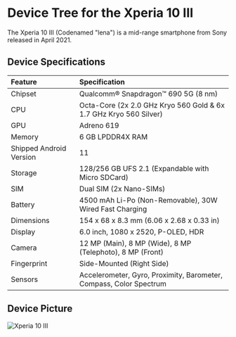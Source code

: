 # Device Tree for the Xperia 10 III

The Xperia 10 III (Codenamed "lena") is a mid-range smartphone from Sony released in April 2021.

## Device Specifications

| Feature                 | Specification                                                                       |
| :---------------------- | :-----------------------------------------------------------------------------------|
| Chipset                 | Qualcomm® Snapdragon™ 690 5G (8 nm)                                                 |
| CPU                     | Octa-Core (2x 2.0 GHz Kryo 560 Gold & 6x 1.7 GHz Kryo 560 Silver)                   |
| GPU                     | Adreno 619                                                                          |
| Memory                  | 6 GB LPDDR4X RAM                                                                    |
| Shipped Android Version | 11                                                                                  |
| Storage                 | 128/256 GB UFS 2.1 (Expandable with Micro SDCard)                                   |
| SIM                     | Dual SIM (2x Nano-SIMs)                                                             |
| Battery                 | 4500 mAh Li-Po (Non-Removable), 30W Wired Fast Charging                             |
| Dimensions              | 154 x 68 x 8.3 mm (6.06 x 2.68 x 0.33 in)                                           |
| Display                 | 6.0 inch, 1080 x 2520, P-OLED, HDR                                                  |
| Camera                  | 12 MP (Main), 8 MP (Wide), 8 MP (Telephoto),  8 MP (Front)                          |
| Fingerprint             | Side-Mounted (Right Side)                                                           |
| Sensors                 | Accelerometer, Gyro, Proximity, Barometer, Compass, Color Spectrum                  |

## Device Picture

![Xperia 10 III](https://i.imgur.com/ko9WYlW.png)